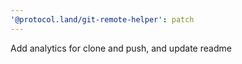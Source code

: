 ```yaml
---
'@protocol.land/git-remote-helper': patch
---
```


Add analytics for clone and push, and update readme
